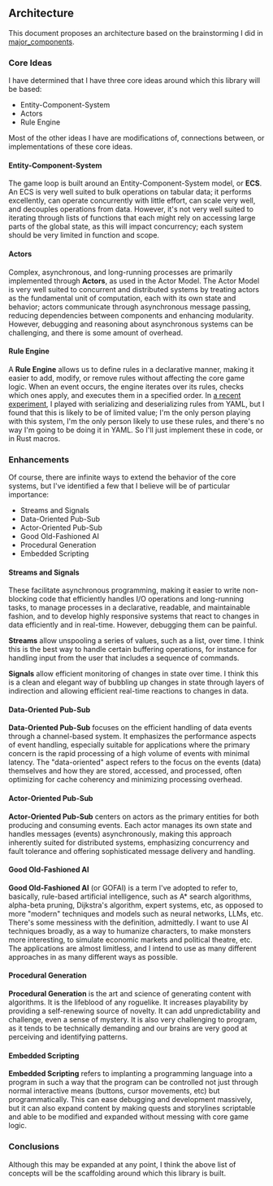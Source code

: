 ## Architecture

This document proposes an architecture based on the brainstorming I did in [major_components](./brainstorming/major_components.md).

### Core Ideas

I have determined that I have three core ideas around which this library will be based:

- Entity-Component-System
- Actors
- Rule Engine

Most of the other ideas I have are modifications of, connections between, or implementations of these core ideas.

#### Entity-Component-System

The game loop is built around an Entity-Component-System model, or **ECS**. An ECS is very well suited to bulk operations on tabular data; it performs excellently, can operate concurrently with little effort, can scale very well, and decouples operations from data. However, it's not very well suited to iterating through lists of functions that each might rely on accessing large parts of the global state, as this will impact concurrency; each system should be very limited in function and scope.

#### Actors

Complex, asynchronous, and long-running processes are primarily implemented through **Actors**, as used in the Actor Model. The Actor Model is very well suited to concurrent and distributed systems by treating actors as the fundamental unit of computation, each with its own state and behavior; actors communicate through asynchronous message passing, reducing dependencies between components and enhancing modularity. However, debugging and reasoning about asynchronous systems can be challenging, and there is some amount of overhead.

#### Rule Engine

A **Rule Engine** allows us to define rules in a declarative manner, making it easier to add, modify, or remove rules without affecting the core game logic. When an event occurs, the engine iterates over its rules, checks which ones apply, and executes them in a specified order. In [a recent experiment](https://github.com/ndouglas/pebbleton/), I played with serializing and deserializing rules from YAML, but I found that this is likely to be of limited value; I'm the only person playing with this system, I'm the only person likely to use these rules, and there's no way I'm going to be doing it in YAML. So I'll just implement these in code, or in Rust macros.

### Enhancements

Of course, there are infinite ways to extend the behavior of the core systems, but I've identified a few that I believe will be of particular importance:

- Streams and Signals
- Data-Oriented Pub-Sub
- Actor-Oriented Pub-Sub
- Good Old-Fashioned AI
- Procedural Generation
- Embedded Scripting

#### Streams and Signals

These facilitate asynchronous programming, making it easier to write non-blocking code that efficiently handles I/O operations and long-running tasks, to manage processes in a declarative, readable, and maintainable fashion, and to develop highly responsive systems that react to changes in data efficiently and in real-time. However, debugging them can be painful.

**Streams** allow unspooling a series of values, such as a list, over time. I think this is the best way to handle certain buffering operations, for instance for handling input from the user that includes a sequence of commands.

**Signals** allow efficient monitoring of changes in state over time. I think this is a clean and elegant way of bubbling up changes in state through layers of indirection and allowing efficient real-time reactions to changes in data.

#### Data-Oriented Pub-Sub

**Data-Oriented Pub-Sub** focuses on the efficient handling of data events through a channel-based system. It emphasizes the performance aspects of event handling, especially suitable for applications where the primary concern is the rapid processing of a high volume of events with minimal latency. The "data-oriented" aspect refers to the focus on the events (data) themselves and how they are stored, accessed, and processed, often optimizing for cache coherency and minimizing processing overhead.

#### Actor-Oriented Pub-Sub

**Actor-Oriented Pub-Sub** centers on actors as the primary entities for both producing and consuming events. Each actor manages its own state and handles messages (events) asynchronously, making this approach inherently suited for distributed systems, emphasizing concurrency and fault tolerance and offering sophisticated message delivery and handling.

#### Good Old-Fashioned AI

**Good Old-Fashioned AI** (or GOFAI) is a term I've adopted to refer to, basically, rule-based artificial intelligence, such as A* search algorithms, alpha-beta pruning, Dijkstra's algorithm, expert systems, etc, as opposed to more "modern" techniques and models such as neural networks, LLMs, etc. There's some messiness with the definition, admittedly. I want to use AI techniques broadly, as a way to humanize characters, to make monsters more interesting, to simulate economic markets and political theatre, etc. The applications are almost limitless, and I intend to use as many different approaches in as many different ways as possible.

#### Procedural Generation

**Procedural Generation** is the art and science of generating content with algorithms. It is the lifeblood of any roguelike. It increases playability by providing a self-renewing source of novelty. It can add unpredictability and challenge, even a sense of mystery. It is also very challenging to program, as it tends to be technically demanding and our brains are very good at perceiving and identifying patterns.

#### Embedded Scripting

**Embedded Scripting** refers to implanting a programming language into a program in such a way that the program can be controlled not just through normal interactive means (buttons, cursor movements, etc) but programmatically. This can ease debugging and development massively, but it can also expand content by making quests and storylines scriptable and able to be modified and expanded without messing with core game logic.

### Conclusions

Although this may be expanded at any point, I think the above list of concepts will be the scaffolding around which this library is built.
